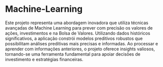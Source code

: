 # Machine-Learning
Este projeto representa uma abordagem inovadora que utiliza técnicas avançadas de Machine Learning para prever com precisão os valores de ações, investimentos e na Bolsa de Valores. Utilizando dados históricos significativos, a aplicação constrói modelos preditivos robustos que possibilitam análises preditivas mais precisas e informadas. Ao processar e aprender com informações anteriores, o projeto oferece insights valiosos, tornando-se uma ferramenta fundamental para apoiar decisões de investimento e estratégias financeiras.
